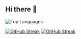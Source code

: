 ## Hi there 👋

 <img src="https://github-readme-stats.vercel.app/api/top-langs?username=amangupta812&show_icons=true&locale=en&layout=compact" alt="Top Languages" />
 
[![GitHub Streak](https://github-readme-streak-stats.herokuapp.com?user=amangupta812&theme=dark&hide_border=true)](https://git.io/streak-stats)
[![GitHub Streak](https://streak-stats.demolab.com?user=amangupta812)](https://git.io/streak-stats)



<!--
**amangupta812/amangupta812** is a ✨ _special_ ✨ repository because its `README.md` (this file) appears on your GitHub profile.

Here are some ideas to get you started:

- 🔭 I’m currently working on ...
- 🌱 I’m currently learning ...
- 👯 I’m looking to collaborate on ...
- 🤔 I’m looking for help with ...
- 💬 Ask me about ...
- 📫 How to reach me: ...
- 😄 Pronouns: ...
- ⚡ Fun fact: ...
-->
